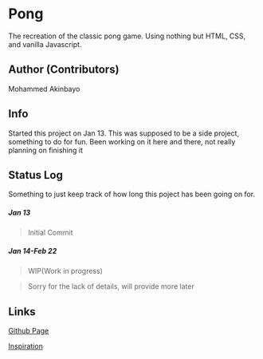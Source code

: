 # Pong
The recreation of the classic pong game. 
Using nothing but HTML, CSS, and vanilla Javascript.

## Author (Contributors)

Mohammed Akinbayo

## Info

Started this project on Jan 13. This was supposed to be a side project, something to do for fun.
Been working on it here and there, not really planning on finishing it

## Status Log
Something to just keep track of how long this poject has been going on for.

##### Jan 13
>Initial Commit

##### Jan 14-Feb 22
>WIP(Work in progress)

>Sorry for the lack of details, will provide more later

## Links
[Github Page](https://github.com/Mohammed532 "Github Page")

[Inspiration](http://www.ponggame.org/ "Pong Game")